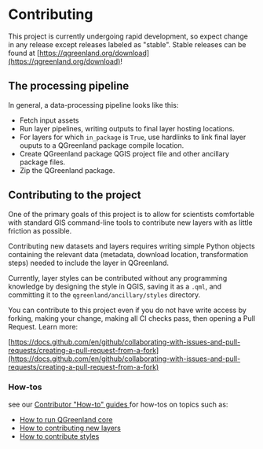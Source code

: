 # Contributing

This project is currently undergoing rapid development, so expect change in any
release except releases labeled as "stable". Stable releases can be found at
[https://qgreenland.org/download](https://qgreenland.org/download)!


## The processing pipeline

In general, a data-processing pipeline looks like this:

* Fetch input assets
* Run layer pipelines, writing outputs to final layer hosting locations.
* For layers for which `in_package` is `True`, use hardlinks to link final
  layer ouputs to a QGreenland package compile location.
* Create QGreenland package QGIS project file and other ancillary package
  files.
* Zip the QGreenland package.


## Contributing to the project

One of the primary goals of this project is to allow for scientists comfortable
with standard GIS command-line tools to contribute new layers with as little
friction as possible.

Contributing new datasets and layers requires writing simple Python objects
containing the relevant data (metadata, download location, transformation
steps) needed to include the layer in QGreenland.

Currently, layer styles can be contributed without any programming knowledge by
designing the style in QGIS, saving it as a `.qml`, and committing it to the
`qgreenland/ancillary/styles` directory.

You can contribute to this project even if you do not have write access by
forking, making your change, making all CI checks pass, then opening a Pull
Request. Learn more:

[https://docs.github.com/en/github/collaborating-with-issues-and-pull-requests/creating-a-pull-request-from-a-fork](https://docs.github.com/en/github/collaborating-with-issues-and-pull-requests/creating-a-pull-request-from-a-fork)


### How-tos

see our [Contributor "How-to" guides
](/contributor/how-to/index.rst) for
how-tos on topics such as:

* [How to run QGreenland core](/contributor/how-to/run-qgreenland.md)
* [How to contributing new layers](/contributor/how-to/contribute-layers.md)
* [How to contribute styles](/contributor/how-to/contribute-styles.md)

